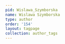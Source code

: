 ```yaml
---
pid: Wislawa_Szymborska
name: Wislawa Szymborska
type: author
order: '154'
layout: tagpage
collection: author_tags
---
```

